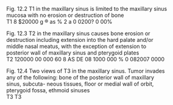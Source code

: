 <figure>
<figcaption>Fig. 12.2 T1 in the maxillary sinus is limited to the maxillary sinus
mucosa with no erosion or destruction of bone</figcaption>
T1
8
$20000
g
®
as
%
2
a
0 0200?
0
00%
</figure>
<figure>
<figcaption>Fig. 12.3 T2 in the maxillary sinus causes bone erosion or destruction
including extension into the hard palate and/or middle nasal meatus,
with the exception of extension to posterior wall of maxillary sinus and
pterygoid plates</figcaption>
T2
120000
00
000
60
8
AS
DE 08
1000 000
%
0 082007
0000
</figure>
<figure>
<figcaption>Fig. 12.4 Two views of T3 in the maxillary sinus. Tumor invades any
of the following: bone of the posterior wall of maxillary sinus, subcuta-
neous tissues, floor or medial wall of orbit, pterygoid fossa, ethmoid
sinuses</figcaption>
T3
T3
</figure>
<!-- PageBreak -->
<!-- PageHeader="12 Nasal Cavity and Paranasal Sinuses" -->
<!-- PageNumber="145" -->